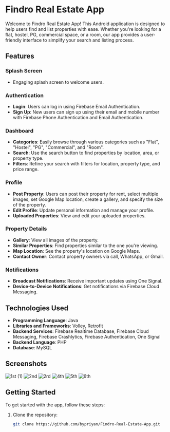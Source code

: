 # Findro Real Estate App

Welcome to Findro Real Estate App! This Android application is designed to help users find and list properties with ease. Whether you're looking for a flat, hostel, PG, commercial space, or a room, our app provides a user-friendly interface to simplify your search and listing process.

## Features

### Splash Screen
- Engaging splash screen to welcome users.

### Authentication
- **Login**: Users can log in using Firebase Email Authentication.
- **Sign Up**: New users can sign up using their email and mobile number with Firebase Phone Authentication and Email Authentication.

### Dashboard
- **Categories**: Easily browse through various categories such as "Flat", "Hostel", "PG", "Commercial", and "Room".
- **Search**: Use the search button to find properties by location, area, or property type.
- **Filters**: Refine your search with filters for location, property type, and price range.

### Profile
- **Post Property**: Users can post their property for rent, select multiple images, set Google Map location, create a gallery, and specify the size of the property.
- **Edit Profile**: Update personal information and manage your profile.
- **Uploaded Properties**: View and edit your uploaded properties.

### Property Details
- **Gallery**: View all images of the property.
- **Similar Properties**: Find properties similar to the one you're viewing.
- **Map Location**: See the property's location on Google Maps.
- **Contact Owner**: Contact property owners via call, WhatsApp, or Gmail.

### Notifications
- **Broadcast Notifications**: Receive important updates using One Signal.
- **Device-to-Device Notifications**: Get notifications via Firebase Cloud Messaging.

## Technologies Used
- **Programming Language**: Java
- **Libraries and Frameworks**: Volley, Retrofit
- **Backend Services**: Firebase Realtime Database, Firebase Cloud Messaging, Firebase Crashlytics, Firebase Authentication, One Signal
- **Backend Language**: PHP
- **Database**: MySQL

## Screenshots

![1st (1)](https://github.com/bypriyan/Findro-Real-Estate-App/assets/86232180/31c76cec-15f3-4bf1-af1a-6c29dfd508b1)
![2nd](https://github.com/bypriyan/Findro-Real-Estate-App/assets/86232180/ae4eb4c9-5fc8-4227-b8cf-c2af98e56eb7)
![2rd](https://github.com/bypriyan/Findro-Real-Estate-App/assets/86232180/7d6dbbd4-16fe-4df8-a1fe-2ee6ec65b62c)
![4th](https://github.com/bypriyan/Findro-Real-Estate-App/assets/86232180/9af8e24d-ba6c-44c4-b5c1-f4fbf4439b22)
![5th](https://github.com/bypriyan/Findro-Real-Estate-App/assets/86232180/85a36853-4ff4-481f-859f-6876b7c077eb)
![6th](https://github.com/bypriyan/Findro-Real-Estate-App/assets/86232180/2e2212ec-631c-45da-bfe4-50d486a6d532)

## Getting Started
To get started with the app, follow these steps:

1. Clone the repository:
   ```sh
   git clone https://github.com/bypriyan/Findro-Real-Estate-App.git

